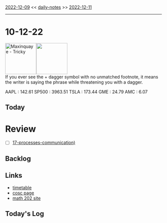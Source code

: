 [2022-12-09](daily_notes/2022-12-09) << [daily-notes](notes/daily-notes.md) >> [2022-12-11](daily_notes/2022-12-11)

---
# 10-12-22
<a href='spotify:album:7Hj7jLvac1sBCDnvP6qBYd'><img src='https://i.scdn.co/image/f1c64cfffa940110990bfb7d84bd81222c3aaed3' alt='Maxinquaye - Tricky' height=100></a><img src='https://imgs.xkcd.com/comics/mystery_asterisk_destination.png' height=100>
<br>If you ever see the + dagger symbol with no unmatched footnote, it means the writer is saying the phrase while threatening you with a dagger.

AAPL : 142.61 
SP500 : 3963.51 
TSLA : 173.44
GME : 24.79
AMC : 6.07

## Today



# Review
- [ ] [17-processes-communication)](notes/17-processes-communication.md)

## Backlog


## Links
- [timetable](https://i.imgur.com/9ghbvAG.png)
- [cosc page](https://cosc203.cspages.otago.ac.nz)
- [math 202 site](https://www.maths.otago.ac.nz/?resOLAF)

## Today's Log